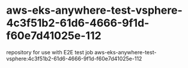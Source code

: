 # aws-eks-anywhere-test-vsphere-4c3f51b2-61d6-4666-9f1d-f60e7d41025e-112
repository for use with E2E test job aws-eks-anywhere-test-vsphere:4c3f51b2-61d6-4666-9f1d-f60e7d41025e-112
